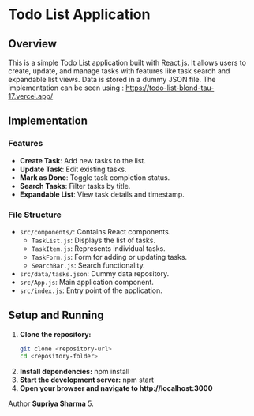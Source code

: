 # Todo List Application

## Overview

This is a simple Todo List application built with React.js. It allows users to create, update, and manage tasks with features like task search and expandable list views. Data is stored in a dummy JSON file.
The implementation can be seen using : https://todo-list-blond-tau-17.vercel.app/

## Implementation

### Features
- **Create Task**: Add new tasks to the list.
- **Update Task**: Edit existing tasks.
- **Mark as Done**: Toggle task completion status.
- **Search Tasks**: Filter tasks by title.
- **Expandable List**: View task details and timestamp.

### File Structure
- `src/components/`: Contains React components.
  - `TaskList.js`: Displays the list of tasks.
  - `TaskItem.js`: Represents individual tasks.
  - `TaskForm.js`: Form for adding or updating tasks.
  - `SearchBar.js`: Search functionality.
- `src/data/tasks.json`: Dummy data repository.
- `src/App.js`: Main application component.
- `src/index.js`: Entry point of the application.

## Setup and Running

1. **Clone the repository:**
   ```bash
   git clone <repository-url>
   cd <repository-folder>
2. **Install dependencies:** npm install
3. **Start the development server:** npm start
4. **Open your browser and navigate to http://localhost:3000**

Author
**Supriya Sharma**
5. 
    
